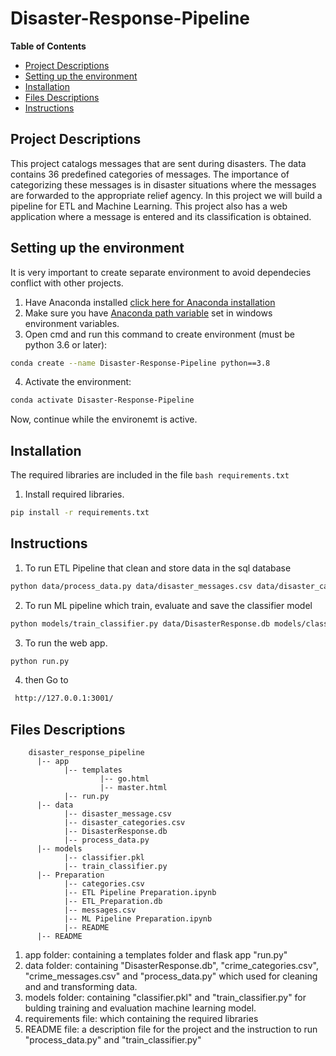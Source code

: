 # Disaster-Response-Pipeline
<!-- START doctoc generated TOC please keep comment here to allow auto update -->
<!-- DON'T EDIT THIS SECTION, INSTEAD RE-RUN doctoc TO UPDATE -->
**Table of Contents**
- [Project Descriptions](#project-descriptions)
- [Setting up the environment](#setting-up-the-environment)
- [Installation](#installation)
- [Files Descriptions](#files-descriptions)
- [Instructions](#instructions)


<!-- END doctoc generated TOC please keep comment here to allow auto update -->

## Project Descriptions

This project catalogs messages that are sent during disasters. The data contains 36 predefined categories of messages. The importance of categorizing these messages is in disaster situations where the messages are forwarded to the appropriate relief agency.
In this project we will build a pipeline for ETL and Machine Learning.
This project also has a web application where a message is entered and its classification is obtained.

## Setting up the environment

It is very important to create separate environment to avoid dependecies conflict with other projects.
1. Have Anaconda installed [click here for Anaconda installation](https://www.anaconda.com)
2. Make sure you have [Anaconda path variable](https://www.geeksforgeeks.org/how-to-setup-anaconda-path-to-environment-variable/) set in windows environment variables. 
3. Open cmd and run this command to create environment (must be python 3.6 or later):
```bash
conda create --name Disaster-Response-Pipeline python==3.8 
```
4. Activate the environment:
```bash
conda activate Disaster-Response-Pipeline
```
Now, continue while the environemt is active.

## Installation

The required libraries are included in the file ```bash requirements.txt```

1. Install required libraries.
```bash
pip install -r requirements.txt
```
## Instructions
1. To run ETL Pipeline that clean and store data in the sql database
```bash
python data/process_data.py data/disaster_messages.csv data/disaster_categories.csv data/DisasterResponse.db
```
2. To run ML pipeline which train,  evaluate and save the classifier model
```bash
python models/train_classifier.py data/DisasterResponse.db models/classifier.pkl
```
3. To run the web app. 
```bash
python run.py
```
4. then Go to
```bash
 http://127.0.0.1:3001/
```
## Files Descriptions


        disaster_response_pipeline
          |-- app
                |-- templates
                        |-- go.html
                        |-- master.html
                |-- run.py
          |-- data
                |-- disaster_message.csv
                |-- disaster_categories.csv
                |-- DisasterResponse.db
                |-- process_data.py
          |-- models
                |-- classifier.pkl
                |-- train_classifier.py
          |-- Preparation
                |-- categories.csv
                |-- ETL Pipeline Preparation.ipynb
                |-- ETL_Preparation.db
                |-- messages.csv
                |-- ML Pipeline Preparation.ipynb
                |-- README
          |-- README

1. app folder:  containing a templates folder and flask app "run.py" 
2. data folder:  containing "DisasterResponse.db", "crime_categories.csv", "crime_messages.csv" and "process_data.py" which used for  cleaning and and transforming data.
3. models folder:  containing  "classifier.pkl" and "train_classifier.py" for bulding training and evaluation  machine learning model.
4. requirements file:  which containing the required libraries 
4. README file: a description file for the project and the instruction to run "process_data.py"  and "train_classifier.py" 


